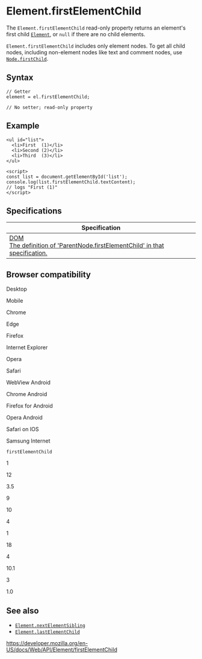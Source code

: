 Element.firstElementChild
=========================

The `Element.firstElementChild` read-only property returns an element's first child [`Element`](../element), or `null` if there are no child elements.

`Element.firstElementChild` includes only element nodes. To get all child nodes, including non-element nodes like text and comment nodes, use [`Node.firstChild`](../node/firstchild).

Syntax
------

    // Getter
    element = el.firstElementChild;

    // No setter; read-only property

Example
-------

    <ul id="list">
      <li>First  (1)</li>
      <li>Second (2)</li>
      <li>Third  (3)</li>
    </ul>

    <script>
    const list = document.getElementById('list');
    console.log(list.firstElementChild.textContent);
    // logs "First (1)"
    </script>

Specifications
--------------

<table><thead><tr class="header"><th>Specification</th></tr></thead><tbody><tr class="odd"><td><a href="https://dom.spec.whatwg.org/#dom-parentnode-firstelementchild">DOM<br />
<span class="small">The definition of 'ParentNode.firstElementChild' in that specification.</span></a></td></tr></tbody></table>

Browser compatibility
---------------------

Desktop

Mobile

Chrome

Edge

Firefox

Internet Explorer

Opera

Safari

WebView Android

Chrome Android

Firefox for Android

Opera Android

Safari on IOS

Samsung Internet

`firstElementChild`

1

12

3.5

9

10

4

1

18

4

10.1

3

1.0

See also
--------

-   [`Element.nextElementSibling`](nextelementsibling)
-   [`Element.lastElementChild`](lastelementchild)

<a href="https://developer.mozilla.org/en-US/docs/Web/API/Element/firstElementChild" class="_attribution-link">https://developer.mozilla.org/en-US/docs/Web/API/Element/firstElementChild</a>
